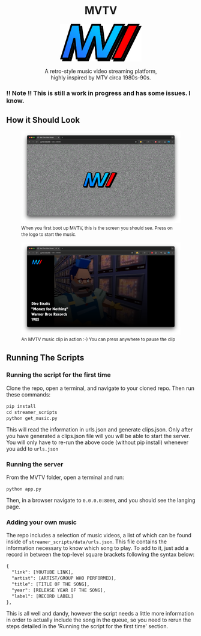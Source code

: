 <div align="center">
  <h1>MVTV</h1>
  <img src="./static/img/logo-merged.svg" alt="MVTV Logo" style="max-height: 100px">
  <p align="center" style="max-width: 300px">
    A retro-style music video streaming platform, highly inspired by MTV circa 1980s-90s.
  </p>
</div>

### !! Note !! This is still a work in progress and has some issues.  I know.

## How it Should Look

<figure>
  <img src="./static/img/screencaps/MVTV-default.png" alt="MVTV Landing Page">
  <figcaption>
    <small>When you first boot up MVTV, this is the screen you should see.  Press on the logo to start the music.</small>
  </figcaption>
</figure>

<figure>
  <img src="./static/img/screencaps/MVTV-clip.png" alt="MVTV Landing Page">
  <figcaption>
    <small>An MVTV music clip in action :-)  You can press anywhere to pause the clip</small>
  </figcaption>
</figure>

## Running The Scripts

### Running the script for the first time
Clone the repo, open a terminal, and navigate to your cloned repo.  Then run these commands:
```
pip install
cd streamer_scripts
python get_music.py
```
This will read the information in urls.json and generate clips.json.  Only after you have generated a clips.json file will you will be able to start the server. You will only have to re-run the above code (without pip install) whenever you add to `urls.json`

### Running the server
From the MVTV folder, open a terminal and run:
```
python app.py
```
Then, in a browser navigate to `0.0.0.0:8080`, and you should see the langing page.

### Adding your own music
The repo includes a selection of music videos, a list of which can be found inside of `streamer_scripts/data/urls.json`.  This file contains the information necessary to know which song to play.  To add to it, just add a record in between the top-level square brackets following the syntax below:
```
{
  "link": [YOUTUBE LINK],
  "artist": [ARTIST/GROUP WHO PERFORMED],
  "title": [TITLE OF THE SONG],
  "year": [RELEASE YEAR OF THE SONG],
  "label": [RECORD LABEL]
},
```
This is all well and dandy, however the script needs a little more information in order to actually include the song in the queue, so you need to rerun the steps detailed in the 'Running the script for the first time' section.